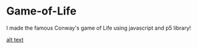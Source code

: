 # Game-of-Life
I made the famous Conway's game of Life using javascript and p5 library!

[alt text](https://github.com/EraOfCoding/Game-of-Life/blob/master/preview.gif)
